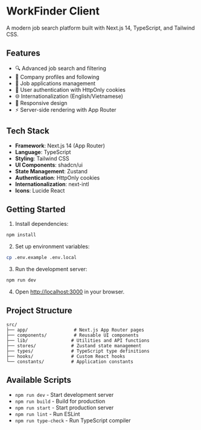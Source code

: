 # WorkFinder Client

A modern job search platform built with Next.js 14, TypeScript, and Tailwind CSS.

## Features

- 🔍 Advanced job search and filtering
- 🏢 Company profiles and following
- 📝 Job applications management
- 👤 User authentication with HttpOnly cookies
- 🌐 Internationalization (English/Vietnamese)
- 📱 Responsive design
- ⚡ Server-side rendering with App Router

## Tech Stack

- **Framework**: Next.js 14 (App Router)
- **Language**: TypeScript
- **Styling**: Tailwind CSS
- **UI Components**: shadcn/ui
- **State Management**: Zustand
- **Authentication**: HttpOnly cookies
- **Internationalization**: next-intl
- **Icons**: Lucide React

## Getting Started

1. Install dependencies:

```bash
npm install
```

2. Set up environment variables:

```bash
cp .env.example .env.local
```

3. Run the development server:

```bash
npm run dev
```

4. Open [http://localhost:3000](http://localhost:3000) in your browser.

## Project Structure

```
src/
├── app/                 # Next.js App Router pages
├── components/          # Reusable UI components
├── lib/                # Utilities and API functions
├── stores/             # Zustand state management
├── types/              # TypeScript type definitions
├── hooks/              # Custom React hooks
└── constants/          # Application constants
```

## Available Scripts

- `npm run dev` - Start development server
- `npm run build` - Build for production
- `npm run start` - Start production server
- `npm run lint` - Run ESLint
- `npm run type-check` - Run TypeScript compiler
